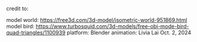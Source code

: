 credit to: 

model world: https://free3d.com/3d-model/isometric-world-951869.html
model bird: https://www.turbosquid.com/3d-models/free-obj-mode-bird-quad-triangles/1100939
platform: Blender
animation: Livia Lai
Oct. 2, 2024